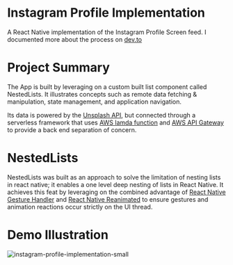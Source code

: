# Instagram Profile Implementation
A React Native implementation of the Instagram Profile Screen feed. I documented more about the process on [dev.to](https://dev.to/olawalethefirst/how-my-obsession-drove-me-to-re-engineer-a-different-type-of-flatlist-i-called-it-nestedlists-2i21)

# Project Summary 
The App is built by leveraging on a custom built list component called NestedLists. It illustrates concepts such as remote data fetching & manipulation, state management, and application navigation.

Its data is powered by the [Unsplash API](https://unsplash.com/), but connected through a serverless framework that uses [AWS lamda function](https://docs.aws.amazon.com/lambda/) and [AWS API Gateway](https://aws.amazon.com/api-gateway/) to provide a back end separation of concern.

# NestedLists
NestedLists was built as an approach to solve the limitation of nesting lists in react native; it enables a one level deep nesting of lists in React Native. It achieves this feat by leveraging on the combined advantage of [React Native Gesture Handler](https://docs.swmansion.com/react-native-gesture-handler/) and [React Native Reanimated](https://docs.swmansion.com/react-native-reanimated/) to ensure gestures and animation reactions occur strictly on the UI thread. 

# Demo Illustration
![instagram-profile-implementation-small](https://user-images.githubusercontent.com/66824020/197383122-fb4abd82-1708-4baf-b934-8976a2998536.gif)
